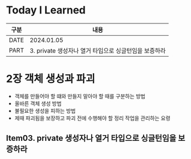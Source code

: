 # Today I Learned

| 구분 | 내용                      |
| ---- | ------------------------|
| DATE | 2024.01.05              |
| PART | 3. private 생성자나 열거 타입으로 싱글턴임을 보증하라 |

# 2장 객체 생성과 파괴
* 객체를 만들어야 할 떄와 만들지 말아야 할 때를 구분하는 방법
* 올바른 객체 생성 방법
* 불필요한 생성을 피하는 방법
* 제때 파괴됨을 보장하고 파괴 전에 수행해야 할 정리 작업을 관리하는 요령 

## Item03. private 생성자나 열거 타입으로 싱글턴임을 보증하라

